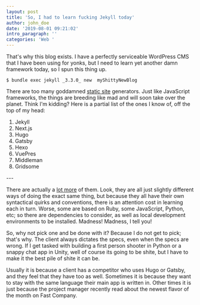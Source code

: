 ```yaml
---
layout: post
title: 'So, I had to learn fucking Jekyll today'
author: john_doe
date: '2019-08-01 09:21:02'
intro_paragraph: ''
categories: 'Web '
---
```

   That's why this blog exists. I have a perfectly serviceable WordPress CMS that I have been using for yonks, but I need to learn yet another damn framework today, so I spun this thing up.

```
$ bundle exec jekyll _3.3.0_ new  myShittyNewBlog
```

There are too many goddamned [static site](https://en.wikipedia.org/wiki/Static_web_page) generators. Just like JavaScript frameworks, the things are breeding like mad and will soon take over the planet. Think I'm kidding? Here is a partial list of the ones I know of, off the top of my head:

1. Jekyll
2. Next.js
3. Hugo
4. Gatsby
5. Hexo
6. VuePres
7. Middleman
8. Gridsome

\---

There are actually a [lot more](https://www.staticgen.com/) of them. Look, they are all just slightly different ways of doing the exact same thing, but because they all have their own syntactical quirks and conventions, there is an attention cost in learning each in turn. Worse, some are based on Ruby, some JavaScript, Python, etc; so there are dependencies to consider, as well as local development environments to be installed. Madness! Madness, I tell you!

So, why not pick one and be done with it? Because I do not get to pick; that's why. The client always dictates the specs, even when the specs are wrong. If I get tasked with building a first person shooter in Python or a snappy chat app in Unity, well of course its going to be shite, but I have to make it the best pile of shite it can be. 

Usually it is because a client has a competitor who uses Hugo or Gatsby, and they feel that they have too as well. Sometimes it is because they want to stay with the same language their main app is written in. Other times it is just because the project manager recently read about the newest flavor of the month on Fast Company.
